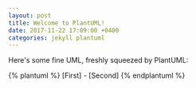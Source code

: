 ```yaml
---
layout: post
title: Welcome to PlantUML!
date: 2017-11-22 17:09:00 +0400
categories: jekyll plantuml
---
```


Here's some fine UML, freshly squeezed by PlantUML:

{% plantuml %}
[First] - [Second]
{% endplantuml %}
